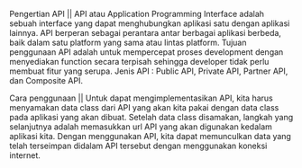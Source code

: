 Pengertian API ||
API atau Application Programming Interface adalah sebuah interface yang dapat menghubungkan aplikasi satu dengan aplikasi lainnya. API berperan sebagai perantara antar berbagai aplikasi berbeda, baik dalam satu platform yang sama atau lintas platform. Tujuan penggunaan API adalah untuk mempercepat proses development dengan menyediakan function secara terpisah sehingga developer tidak perlu membuat fitur yang serupa. Jenis API : Public API, Private API, Partner API, dan Composite API.

Cara penggunaan ||
Untuk dapat mengimplementasikan API, kita harus menyamakan data class dari API yang akan kita pakai dengan data class pada aplikasi yang akan dibuat. Setelah data class disamakan, langkah yang selanjutnya adalah memasukkan url API yang akan digunakan kedalam aplikasi kita. Dengan menggunakan API, kita dapat memunculkan data yang telah terseimpan didalam API tersebut dengan menggunakan koneksi internet.
